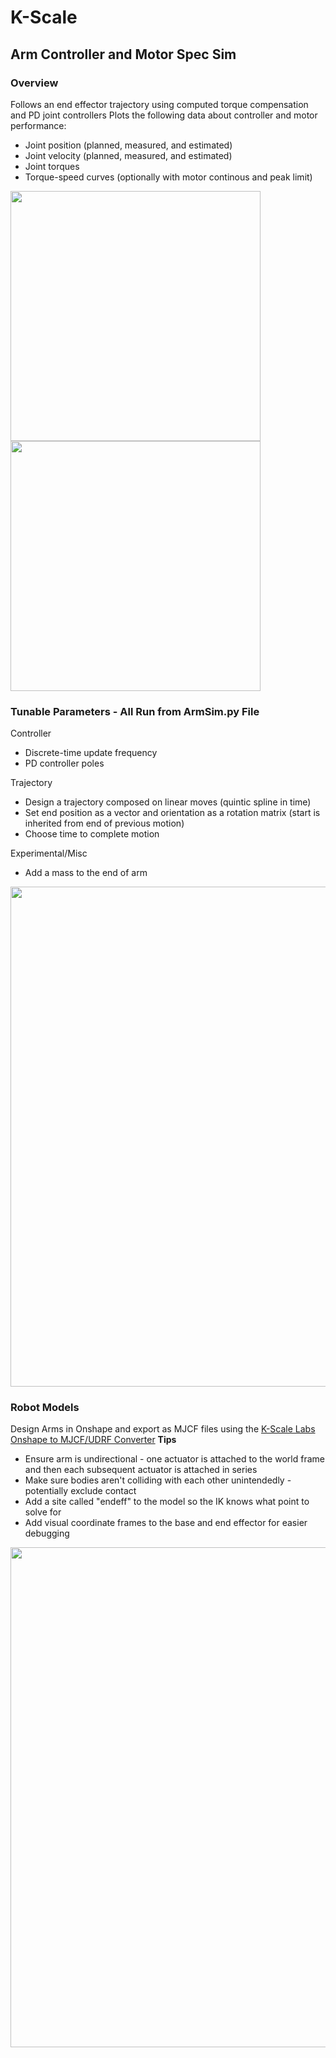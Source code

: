 # K-Scale
## Arm Controller and Motor Spec Sim
### Overview
Follows an end effector trajectory using computed torque compensation and PD joint controllers
Plots the following data about controller and motor performance:
- Joint position (planned, measured, and estimated)
- Joint velocity (planned, measured, and estimated)
- Joint torques
- Torque-speed curves (optionally with motor continous and peak limit)

<img src="https://github.com/user-attachments/assets/d6d2c891-2411-4b59-9a91-3b6f7fc9c56d" height="400"> <img src="https://github.com/user-attachments/assets/c8174b20-a3b9-4a3c-b14c-0b3190576e84" height="400">

### Tunable Parameters - All Run from ArmSim.py File
Controller
- Discrete-time update frequency
- PD controller poles

Trajectory
- Design a trajectory composed on linear moves (quintic spline in time)
- Set end position as a vector and orientation as a rotation matrix (start is inherited from end of previous motion)
- Choose time to complete motion

Experimental/Misc
- Add a mass to the end of arm

<img src="https://github.com/user-attachments/assets/640d42f3-9e9f-4ceb-8749-5c7e2789159c" width="800">

### Robot Models
Design Arms in Onshape and export as MJCF files using the [K-Scale Labs Onshape to MJCF/UDRF Converter](https://github.com/kscalelabs/onshape)
**Tips**
- Ensure arm is undirectional - one actuator is attached to the world frame and then each subsequent actuator is attached in series
- Make sure bodies aren't colliding with each other unintendedly - potentially exclude contact
- Add a site called "endeff" to the model so the IK knows what point to solve for
- Add visual coordinate frames to the base and end effector for easier debugging

<img src="https://github.com/user-attachments/assets/d7761a10-0b98-45f4-94d9-92aca1bc4c17" width="800">

